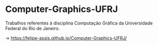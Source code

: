 # Computer-Graphics-UFRJ

Trabalhos referentes à disciplina Computação Gráfica da Universidade Federal do Rio de Janeiro.

-> https://felipe-assis.github.io/Computer-Graphics-UFRJ/
